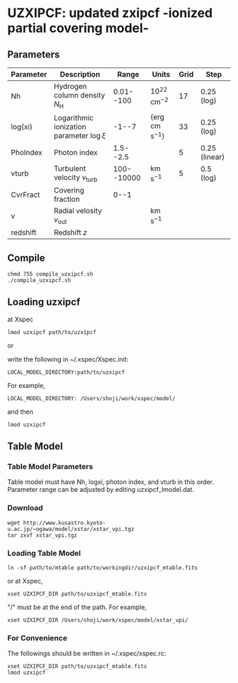 
# UZXIPCF: updated zxipcf -ionized partial covering model-

## Parameters


| Parameter | Description | Range | Units | Grid | Step |
| -------- | -------- | -------- | -------- | -------- | -------- |
| Nh     | Hydrogen column density $N_\mathrm{H}$ | 0.01--100 | 10$^{22}$ cm$^{-2}$ | 17 | 0.25 (log) |
| log(xi)| Logarithmic ionization parameter $\log\xi$ | -1--7 | (erg cm s$^{-1}$) | 33 | 0.25 (log) |
| PhoIndex | Photon index | 1.5--2.5 | | 5 | 0.25 (linear) |
| vturb     | Turbulent velocity $v_\mathrm{turb}$ | 100--10000 | km s$^{-1}$ | 5 | 0.5 (log) |
| CvrFract | Covering fraction | 0--1 |  |
| v        | Radial velosity $v_\mathrm{out}$ | | km s$^{-1}$ |
| redshift | Redshift $z$ | |  |

## Compile
```
chmd 755 compile_uzxipcf.sh
./compile_uzxipcf.sh
```

## Loading uzxipcf
at Xspec
```
lmod uzxipcf path/to/uzxipcf
```
or

write the following in ~/.xspec/Xspec.init:
```
LOCAL_MODEL_DIRECTORY:path/to/uzxipcf
```
For example,
```
LOCAL_MODEL_DIRECTORY: /Users/shoji/work/xspec/model/
```
and then
```
lmod uzxipcf
```

## Table Model

### Table Model Parameters
Table model must have Nh, logxi, photon index, and vturb in this order.
Parameter range can be adjusted by editing uzxipcf_lmodel.dat.

### Download

```
wget http://www.kusastro.kyoto-u.ac.jp/~ogawa/model/xstar/xstar_vpi.tgz
tar zxvf xstar_vpi.tgz
```
### Loading Table Model
```
ln -sf path/to/mtable path/to/workingdir/uzxipcf_mtable.fits
```
or at Xspec,
```
xset UZXIPCF_DIR path/to/uzxipcf_mtable.fits
```
"/" must be at the end of the path. For example,
```
xset UZXIPCF_DIR /Users/shoji/work/xspec/model/xstar_vpi/
```

### For Convenience
The followings should be written in ~/.xspec/xspec.rc:
```
xset UZXIPCF_DIR path/to/uzxipcf_mtable.fits
lmod uzxipcf
```

